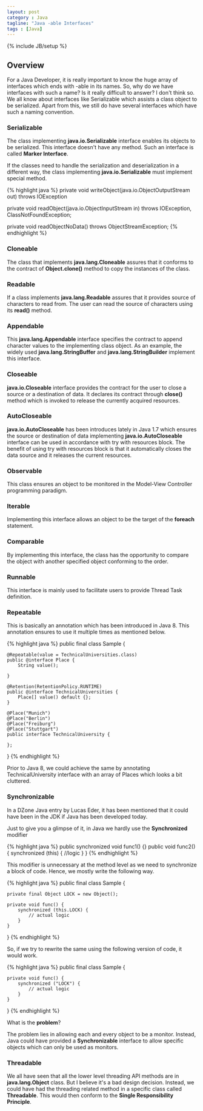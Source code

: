 ```yaml
---
layout: post
category : Java
tagline: "Java -able Interfaces"
tags : [Java]
---
```

{% include JB/setup %}

## Overview

For a Java Developer, it is really important to know the huge array of interfaces which ends with -able in its names. So, why do we have interfaces with such a name? Is it really difficult to answer? I don't think so. We all know about interfaces like Serializable which assists a class object to be serialized. Apart from this, we still do have several interfaces which have such a naming convention.

### Serializable

The class implementing **java.io.Serializable** interface enables its objects to be serialized. This interface doesn't have any method. Such an interface is called **Marker Interface**.

If the classes need to handle the serialization and deserialization in a different way, the class implementing **java.io.Serializable** must implement special method.

{% highlight java %}
private void writeObject(java.io.ObjectOutputStream out) throws IOException

private void readObject(java.io.ObjectInputStream in) throws IOException, ClassNotFoundException;

private void readObjectNoData() throws ObjectStreamException;
{% endhighlight %}

### Cloneable

The class that implements **java.lang.Cloneable** assures that it conforms to the contract of **Object.clone()** method to copy the instances of the class.

### Readable

If a class implements **java.lang.Readable** assures that it provides source of characters to read from. The user can read the source of characters using its **read()** method.

### Appendable

This **java.lang.Appendable** interface specifies the contract to append character values to the implementing class object. As an example, the widely used **java.lang.StringBuffer** and **java.lang.StringBuilder** implement this interface.

### Closeable

**java.io.Closeable** interface provides the contract for the user to close a source or a destination of data. It declares its contract through **close()** method which is invoked to release the currently acquired resources.

### AutoCloseable

**java.io.AutoCloseable** has been introduces lately in Java 1.7 which ensures the source or destination of data implementing **java.io.AutoCloseable** interface can be used in accordance with try with resources block. The benefit of using try with resources block is that it automatically closes the data source and it releases the current resources.

### Observable

This class ensures an object to be monitored in the Model-View Controller programming paradigm.

### Iterable

Implementing this interface allows an object to be the target of the **foreach** statement.

### Comparable

By implementing this interface, the class has the opportunity to compare the object with another specified object conforming to the order.

### Runnable

This interface is mainly used to facilitate users to provide Thread Task definition.

### Repeatable

This is basically an annotation which has been introduced in Java 8. This annotation ensures to use it multiple times as mentioned below.

{% highlight java %}
public final class Sample {

	@Repeatable(value = TechnicalUniversities.class)
	public @interface Place {
		String value();

	}

	@Retention(RetentionPolicy.RUNTIME)
	public @interface TechnicalUniversities {
		Place[] value() default {};
	}

	@Place("Munich")
	@Place("Berlin")
	@Place("Freiburg")
	@Place("Stuttgart")
	public interface TechnicalUniversity {

	};
}
{% endhighlight %}

Prior to Java 8, we could achieve the same by annotating TechnicalUniversity interface with an array of Places which looks a bit cluttered.

### Synchronizable

In a DZone Java entry by Lucas Eder, it has been mentioned that it could have been in the JDK if Java has been developed today.

Just to give you a glimpse of it, in Java we hardly use the **Synchronized** modifier

{% highlight java %}
public synchronized void func1() {}
public void func2() {
    synchronized (this) {
      //logic
    }
}
{% endhighlight %}

This modifier is unnecessary at the method level as we need to synchronize a block of code. Hence, we mostly write the following way.

{% highlight java %}
public final class Sample {

	private final Object LOCK = new Object();

	private void func() {
		synchronized (this.LOCK) {
			// actual logic
		}
	}
}
{% endhighlight %}

So, if we try to rewrite the same using the following version of code, it would work.

{% highlight java %}
public final class Sample {

	private void func() {
		synchronized ("LOCK") {
			// actual logic
		}
	}

}
{% endhighlight %}

What is the **problem**?

The problem lies in allowing each and every object to be a monitor. Instead, Java could have provided a **Synchronizable** interface to allow specific objects which can only be used as monitors.

### Threadable

We all have seen that all the lower level threading API methods are in **java.lang.Object** class. But I believe it's a bad design decision. Instead, we could have had the threading related method in a specific class called **Threadable**. This would then conform to the **Single Responsibility Principle**.
